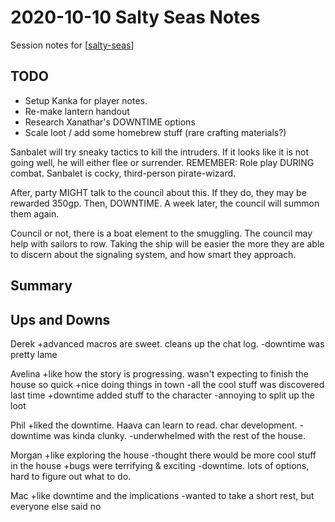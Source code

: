 # 2020-10-10 Salty Seas Notes

Session notes for [[salty-seas]]

## TODO
- Setup Kanka for player notes.
- Re-make lantern handout
- Research Xanathar's DOWNTIME options
- Scale loot / add some homebrew stuff (rare crafting materials?)

Sanbalet will try sneaky tactics to kill the intruders. If it looks like it is not going well, he will either flee or surrender. REMEMBER: Role play DURING combat. Sanbalet is cocky, third-person pirate-wizard.

After, party MIGHT talk to the council about this. If they do, they may be rewarded 350gp. Then, DOWNTIME. A week later, the council will summon them again.

Council or not, there is a boat element to the smuggling. The council may help with sailors to row. Taking the ship will be easier the more they are able to discern about the signaling system, and how smart they approach.

## Summary

## Ups and Downs

Derek
+advanced macros are sweet. cleans up the chat log.
-downtime was pretty lame

Avelina
+like how the story is progressing. wasn't expecting to finish the house so quick
+nice doing things in town
-all the cool stuff was discovered last time
+downtime added stuff to the character
-annoying to split up the loot

Phil
+liked the downtime. Haava can learn to read. char development.
-downtime was kinda clunky.
-underwhelmed with the rest of the house.

Morgan
+like exploring the house
-thought there would be more cool stuff in the house
+bugs were terrifying & exciting
-downtime. lots of options, hard to figure out what to do.

Mac
+like downtime and the implications
-wanted to take a short rest, but everyone else said no

[//begin]: # "Autogenerated link references for markdown compatibility"
[salty-seas]: ../salty-seas "Salty Seas"
[//end]: # "Autogenerated link references"

